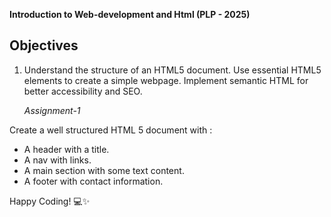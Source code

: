 **Introduction to Web-development and Html (PLP - 2025)**

## Objectives 
1. Understand the structure of an HTML5 document. Use essential HTML5 elements to create a simple webpage. Implement semantic HTML for better accessibility and SEO.

   _Assignment-1_ 

Create a well structured HTML 5 document with : 
 - A header with a title.
- A nav with links.
- A main section with some text content.
- A footer with contact information. 

Happy Coding! 💻✨
